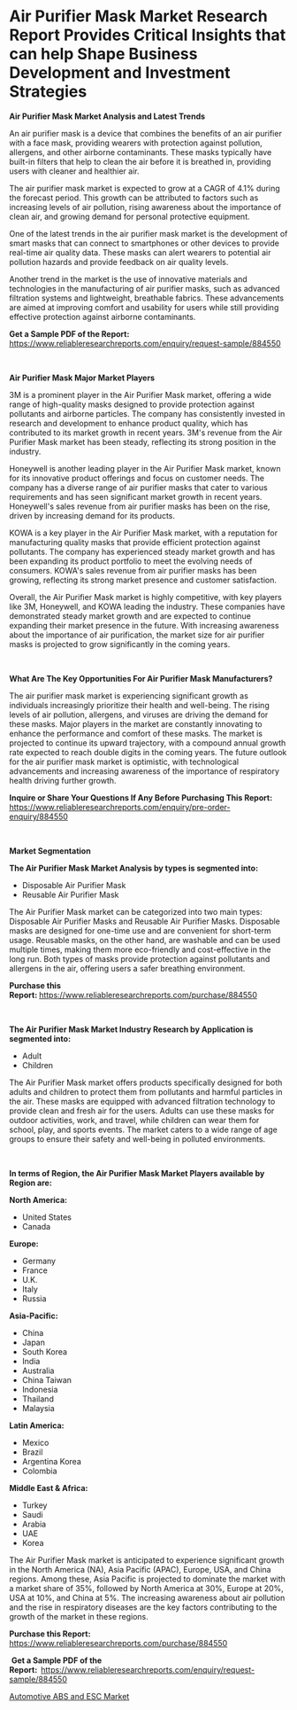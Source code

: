 <p><h1>Air Purifier Mask Market Research Report Provides Critical Insights that can help Shape Business Development and Investment Strategies</h1></p><p><strong>Air Purifier Mask Market Analysis and Latest Trends</strong></p>
<p><p>An air purifier mask is a device that combines the benefits of an air purifier with a face mask, providing wearers with protection against pollution, allergens, and other airborne contaminants. These masks typically have built-in filters that help to clean the air before it is breathed in, providing users with cleaner and healthier air.</p><p>The air purifier mask market is expected to grow at a CAGR of 4.1% during the forecast period. This growth can be attributed to factors such as increasing levels of air pollution, rising awareness about the importance of clean air, and growing demand for personal protective equipment.</p><p>One of the latest trends in the air purifier mask market is the development of smart masks that can connect to smartphones or other devices to provide real-time air quality data. These masks can alert wearers to potential air pollution hazards and provide feedback on air quality levels.</p><p>Another trend in the market is the use of innovative materials and technologies in the manufacturing of air purifier masks, such as advanced filtration systems and lightweight, breathable fabrics. These advancements are aimed at improving comfort and usability for users while still providing effective protection against airborne contaminants.</p></p>
<p><strong>Get a Sample PDF of the Report:&nbsp;</strong> <a href="https://www.reliableresearchreports.com/enquiry/request-sample/884550">https://www.reliableresearchreports.com/enquiry/request-sample/884550</a></p>
<p>&nbsp;</p>
<p><strong>Air Purifier Mask Major Market Players</strong></p>
<p><p>3M is a prominent player in the Air Purifier Mask market, offering a wide range of high-quality masks designed to provide protection against pollutants and airborne particles. The company has consistently invested in research and development to enhance product quality, which has contributed to its market growth in recent years. 3M's revenue from the Air Purifier Mask market has been steady, reflecting its strong position in the industry.</p><p>Honeywell is another leading player in the Air Purifier Mask market, known for its innovative product offerings and focus on customer needs. The company has a diverse range of air purifier masks that cater to various requirements and has seen significant market growth in recent years. Honeywell's sales revenue from air purifier masks has been on the rise, driven by increasing demand for its products.</p><p>KOWA is a key player in the Air Purifier Mask market, with a reputation for manufacturing quality masks that provide efficient protection against pollutants. The company has experienced steady market growth and has been expanding its product portfolio to meet the evolving needs of consumers. KOWA's sales revenue from air purifier masks has been growing, reflecting its strong market presence and customer satisfaction.</p><p>Overall, the Air Purifier Mask market is highly competitive, with key players like 3M, Honeywell, and KOWA leading the industry. These companies have demonstrated steady market growth and are expected to continue expanding their market presence in the future. With increasing awareness about the importance of air purification, the market size for air purifier masks is projected to grow significantly in the coming years.</p></p>
<p>&nbsp;</p>
<p><strong>What Are The Key Opportunities For Air Purifier Mask Manufacturers?</strong></p>
<p><p>The air purifier mask market is experiencing significant growth as individuals increasingly prioritize their health and well-being. The rising levels of air pollution, allergens, and viruses are driving the demand for these masks. Major players in the market are constantly innovating to enhance the performance and comfort of these masks. The market is projected to continue its upward trajectory, with a compound annual growth rate expected to reach double digits in the coming years. The future outlook for the air purifier mask market is optimistic, with technological advancements and increasing awareness of the importance of respiratory health driving further growth.</p></p>
<p><strong>Inquire or Share Your Questions If Any Before Purchasing This Report:</strong> <a href="https://www.reliableresearchreports.com/enquiry/pre-order-enquiry/884550">https://www.reliableresearchreports.com/enquiry/pre-order-enquiry/884550</a></p>
<p>&nbsp;</p>
<p><strong>Market Segmentation</strong></p>
<p><strong>The Air Purifier Mask Market Analysis by types is segmented into:</strong></p>
<p><ul><li>Disposable Air Purifier Mask</li><li>Reusable Air Purifier Mask</li></ul></p>
<p><p>The Air Purifier Mask market can be categorized into two main types: Disposable Air Purifier Masks and Reusable Air Purifier Masks. Disposable masks are designed for one-time use and are convenient for short-term usage. Reusable masks, on the other hand, are washable and can be used multiple times, making them more eco-friendly and cost-effective in the long run. Both types of masks provide protection against pollutants and allergens in the air, offering users a safer breathing environment.</p></p>
<p><strong>Purchase this Report:&nbsp;</strong><a href="https://www.reliableresearchreports.com/purchase/884550">https://www.reliableresearchreports.com/purchase/884550</a></p>
<p>&nbsp;</p>
<p><strong>The Air Purifier Mask Market Industry Research by Application is segmented into:</strong></p>
<p><ul><li>Adult</li><li>Children</li></ul></p>
<p><p>The Air Purifier Mask market offers products specifically designed for both adults and children to protect them from pollutants and harmful particles in the air. These masks are equipped with advanced filtration technology to provide clean and fresh air for the users. Adults can use these masks for outdoor activities, work, and travel, while children can wear them for school, play, and sports events. The market caters to a wide range of age groups to ensure their safety and well-being in polluted environments.</p></p>
<p>&nbsp;</p>
<p><strong>In terms of Region, the Air Purifier Mask Market Players available by Region are:</strong></p>
<p>
    <p> <strong> North America: </strong>
        <ul>
            <li>United States</li>
            <li>Canada</li>
        </ul>
        </p> 
    <p> <strong> Europe: </strong>
        <ul>
            <li>Germany</li>
            <li>France</li>
            <li>U.K.</li>
            <li>Italy</li>
            <li>Russia</li>
        </ul>
        </p> 
    <p> <strong> Asia-Pacific: </strong>
        <ul>
            <li>China</li>
            <li>Japan</li>
            <li>South Korea</li>
            <li>India</li>
            <li>Australia</li>
            <li>China Taiwan</li>
            <li>Indonesia</li>
            <li>Thailand</li>
            <li>Malaysia</li>
        </ul>
        </p> 
    <p> <strong> Latin America: </strong>
        <ul>
            <li>Mexico</li>
            <li>Brazil</li>
            <li>Argentina Korea</li>
            <li>Colombia</li>
        </ul>
        </p> 
    <p> <strong> Middle East & Africa: </strong>
        <ul>
            <li>Turkey</li>
            <li>Saudi</li>
            <li>Arabia</li>
            <li>UAE</li>
            <li>Korea</li>
        </ul>
    </p>
    </p>
<p><p>The Air Purifier Mask market is anticipated to experience significant growth in the North America (NA), Asia Pacific (APAC), Europe, USA, and China regions. Among these, Asia Pacific is projected to dominate the market with a market share of 35%, followed by North America at 30%, Europe at 20%, USA at 10%, and China at 5%. The increasing awareness about air pollution and the rise in respiratory diseases are the key factors contributing to the growth of the market in these regions.</p></p>
<p><strong>Purchase this Report: </strong><a href="https://www.reliableresearchreports.com/purchase/884550">https://www.reliableresearchreports.com/purchase/884550</a></p>
<p>&nbsp;<strong>Get a Sample PDF of the Report:&nbsp;&nbsp;</strong><a href="https://www.reliableresearchreports.com/enquiry/request-sample/884550">https://www.reliableresearchreports.com/enquiry/request-sample/884550</a></p>
<p><strong></strong></p>
<p><p><a href="https://three-jumbo-f6d.notion.site/Automotive-ABS-and-ESC-Market-Size-2024-2031-Global-Industrial-Analysis-Key-Geographical-Regions--4aa885eaa350412a93bf545b1bb56e24">Automotive ABS and ESC Market</a></p></p>